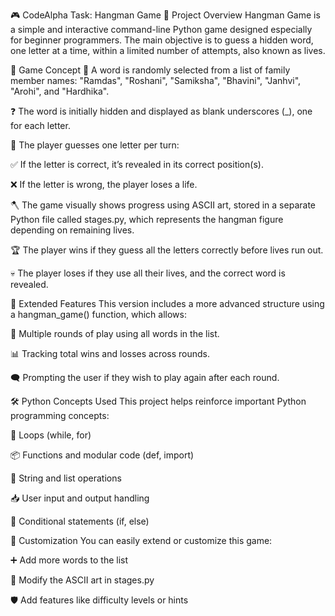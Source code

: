 🎮 CodeAlpha Task: Hangman Game
📝 Project Overview
Hangman Game is a simple and interactive command-line Python game designed especially for beginner programmers. The main objective is to guess a hidden word, one letter at a time, within a limited number of attempts, also known as lives.

🧠 Game Concept
🎯 A word is randomly selected from a list of family member names:
"Ramdas", "Roshani", "Samiksha", "Bhavini", "Janhvi", "Arohi", and "Hardhika".

❓ The word is initially hidden and displayed as blank underscores (_), one for each letter.

👤 The player guesses one letter per turn:

✅ If the letter is correct, it’s revealed in its correct position(s).

❌ If the letter is wrong, the player loses a life.

🪓 The game visually shows progress using ASCII art, stored in a separate Python file called stages.py, which represents the hangman figure depending on remaining lives.

🏆 The player wins if they guess all the letters correctly before lives run out.

💀 The player loses if they use all their lives, and the correct word is revealed.

🔁 Extended Features
This version includes a more advanced structure using a hangman_game() function, which allows:

🔄 Multiple rounds of play using all words in the list.

📊 Tracking total wins and losses across rounds.

🗨️ Prompting the user if they wish to play again after each round.

🛠️ Python Concepts Used
This project helps reinforce important Python programming concepts:

🔁 Loops (while, for)

📦 Functions and modular code (def, import)

🔡 String and list operations

📥 User input and output handling

🧪 Conditional statements (if, else)

🧩 Customization
You can easily extend or customize this game:

➕ Add more words to the list

🎨 Modify the ASCII art in stages.py

🛡️ Add features like difficulty levels or hints

